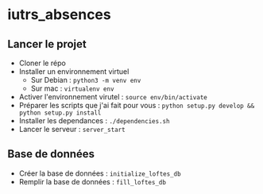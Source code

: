 # iutrs_absences

## Lancer le projet
- Cloner le répo
- Installer un environnement virtuel
    - Sur Debian : `python3 -m venv env`
    - Sur mac : `virtualenv env`
- Activer l'environnement virutel : `source env/bin/activate`
- Préparer les scripts que j'ai fait pour vous : `python setup.py develop && python setup.py install`
- Installer les dependances : `./dependencies.sh`
- Lancer le serveur : `server_start`

## Base de données
- Créer la base de données : `initialize_loftes_db`
- Remplir la base de données : `fill_loftes_db`
